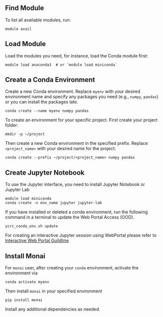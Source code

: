 ## Find Module
To list all available modules, run:
```
module avail
```
## Load Module
Load the modules you need, for instance,  load the Conda module first:
```
module load anaconda3  # or `module load miniconda`
```
## Create a Conda Environment
Create a new Conda environment. Replace `myenv` with your desired environment name and specify any packages you need (e.g., `numpy`, `pandas`) or you can install the packages late. 
```
conda create --name myenv numpy pandas
```
To create an environment for your specific project. First create your project folder:
```
mkdir -p ~/project
```
Then create a new Conda environment in the specified prefix. Replace `<project_name>` with your desired name for the project:
```
conda create --prefix ~/project/<project_name> numpy pandas
```
## Create Jupyter Notebook
To use the Jupyter interface, you need to install Jupyter Notebook or Jupyter Lab
```
module load miniconda
conda create -n env_name jupyter jupyter-lab
```
If you have installed or deleted a conda environment, run the following command in a terminal to update the Web Portal Access (OOD).
```
ycrc_conda_env.sh update
```
For creating an interactive Jupyter session using WebPortal please refer to [Interactive Web Portal Guildline](https://github.com/fyc423/YCRCClusterSetupTutorial/blob/main/Interactive%20Web%20Portal.md)

## Install Monai
For `monai` user, after creating your `conda` environment, activate the environment via 
```
conda activate myenv
```
Then install `monai` in your specified environment
```
pip install monai
```
Install any additional dependencies as needed. 

